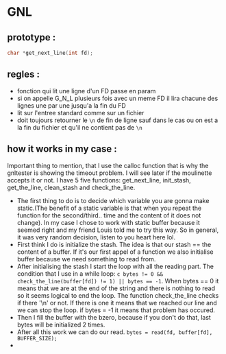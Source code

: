 # GNL

## prototype :
```c
char *get_next_line(int fd);
```
## regles :
- fonction qui lit une ligne d'un FD passe en param
- si on appelle G_N_L plusieurs fois avec un meme FD il lira chacune des lignes une par une jusqu'a la fin du FD
- lit sur l'entree standard comme sur un fichier
-  doit toujours retourner le ``` \n ``` de fin  de ligne sauf dans le cas ou on est a la fin du fichier et qu'il ne contient pas de ```\n```

## how it works in my case :
Important thing to mention, that I use the calloc function that is why the gnltester is showing the timeout problem. I will see later if the moulinette accepts it or not. I have 5 five functions: get_next_line, init_stash, get_the_line, clean_stash and check_the_line. 
- The first thing to do is to decide which variable you are gonna make static.(The benefit of a static variable is that when you repeat the function for the second/third.. time and the content of it does not change). In my case I chose to work with static buffer because it seemed right and my friend Louis told me to try this way. So in general, it was very random decision, listen to you heart here lol. 
- First think I do is initialize the stash. The idea is that our stash == the content of a buffer. If it's our first appel of a function we also initialise buffer because we need something to read from. 
- After initialising the stash I start the loop with all the reading part. The condition that I use in a while loop: ```c bytes != 0 && check_the_line(buffer[fd]) != 1) || bytes == -1```. When bytes == 0 it means that we are at the end of the string and there is nothing to read so it seems logical to end the loop. The function check_the_line checks if there '\n' or not. If there is one it means that we reached our line and we can stop the loop. if bytes = -1 it means that problem has occured. 
- Then I fill the buffer with the bzero, because if you don't do that, last bytes will be initialized 2 times.
- After all this work we can do our read. ```bytes = read(fd, buffer[fd], BUFFER_SIZE);``` 
- 
 
